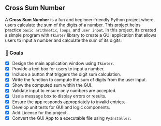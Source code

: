 ## Cross Sum Number

A **Cross Sum Number** is a fun and beginner-friendly Python project where users calculate the sum of the digits of a number. This project helps practice `basic arithmetic`, `loops`, and `user input`.
In this project, its created a simple program with `Tkinter` library to create a GUI application that allows users to input a number and calculate the sum of its digits.

### 🎯 Goals

- [x] Design the main application window using `Tkinter`.
- [x] Provide a text box for users to input a number.
- [x] Include a button that triggers the digit sum calculation.
- [x] Write the function to compute the sum of digits from the user input.
- [x] Show the computed sum within the GUI.
- [x] Validate input to ensure only numbers are accepted.
- [x] Use a message box to display errors or results.
- [x] Ensure the app responds appropriately to invalid entries.
- [x] Develop unit tests for GUI and logic components.
- [x] Add License for the project.
- [x] Convert the GUI App to a executable file using `PyInstaller`.
